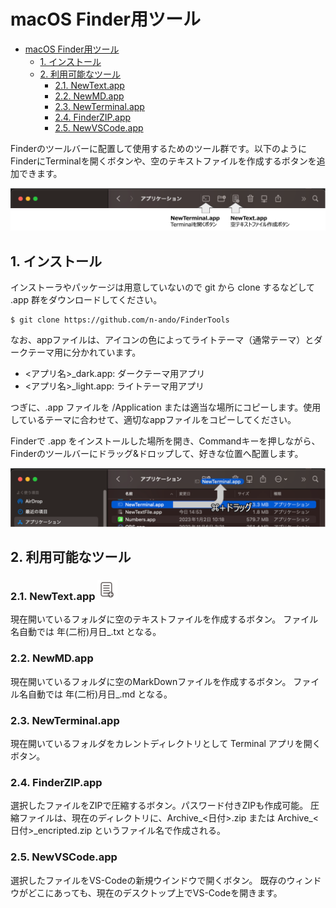 # macOS Finder用ツール

<!-- TOC -->

- [macOS Finder用ツール](#macos-finder%E7%94%A8%E3%83%84%E3%83%BC%E3%83%AB)
    - [1. インストール](#1-%E3%82%A4%E3%83%B3%E3%82%B9%E3%83%88%E3%83%BC%E3%83%AB)
    - [2. 利用可能なツール](#2-%E5%88%A9%E7%94%A8%E5%8F%AF%E8%83%BD%E3%81%AA%E3%83%84%E3%83%BC%E3%83%AB)
        - [2.1. NewText.app](#21-newtextapp)
        - [2.2. NewMD.app](#22-newmdapp)
        - [2.3. NewTerminal.app](#23-newterminalapp)
        - [2.4. FinderZIP.app](#24-finderzipapp)
        - [2.5. NewVSCode.app](#25-newvscodeapp)

<!-- /TOC -->

Finderのツールバーに配置して使用するためのツール群です。以下のようにFinderにTerminalを開くボタンや、空のテキストファイルを作成するボタンを追加できます。

<img src="https://github.com/n-ando/FinderTools/blob/main/figs/findertool_example.png" width=800>

## 1. インストール

インストーラやパッケージは用意していないので git から clone するなどして .app 群をダウンロードしてください。

```shell
$ git clone https://github.com/n-ando/FinderTools
```

なお、appファイルは、アイコンの色によってライトテーマ（通常テーマ）とダークテーマ用に分かれています。
- <アプリ名>_dark.app: ダークテーマ用アプリ
- <アプリ名>_light.app: ライトテーマ用アプリ

つぎに、.app ファイルを /Application または適当な場所にコピーします。使用しているテーマに合わせて、適切なappファイルをコピーしてください。

Finderで .app をインストールした場所を開き、Commandキーを押しながら、Finderのツールバーにドラッグ&ドロップして、好きな位置へ配置します。

<img src="https://github.com/n-ando/FinderTools/blob/main/figs/command_drug.png" width=800>


## 2. 利用可能なツール

### 2.1. NewText.app <img src="https://github.com/n-ando/FinderTools/blob/main/NewText/icons/icon_512x512@2x_light.png" width=32>

現在開いているフォルダに空のテキストファイルを作成するボタン。
ファイル名自動では 年(二桁)月日_.txt となる。

### 2.2. NewMD.app
現在開いているフォルダに空のMarkDownファイルを作成するボタン。
ファイル名自動では 年(二桁)月日_.md となる。

### 2.3. NewTerminal.app
現在開いているフォルダをカレントディレクトリとして Terminal アプリを開くボタン。

### 2.4. FinderZIP.app
選択したファイルをZIPで圧縮するボタン。パスワード付きZIPも作成可能。
圧縮ファイルは、現在のディレクトリに、Archive_<日付>.zip または Archive_<日付>_encripted.zip というファイル名で作成される。

### 2.5. NewVSCode.app
選択したファイルをVS-Codeの新規ウインドウで開くボタン。
既存のウィンドウがどこにあっても、現在のデスクトップ上でVS-Codeを開きます。

